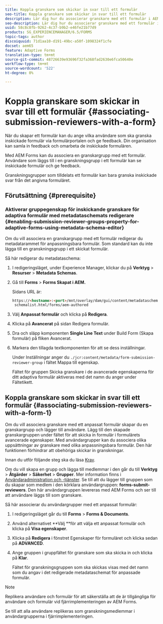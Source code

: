 ```yaml
---
title: Koppla granskare som skickar in svar till ett formulär
seo-title: Koppla granskare som skickar in svar till ett formulär
description: Lär dig hur du associerar granskare med ett formulär i AEM Forms. Associerade granskare granskar ett formulär som skickats via formulärportalen.
seo-description: Lär dig hur du associerar granskare med ett formulär i AEM Forms. Associerade granskare granskar ett formulär som skickats via formulärportalen.
uuid: 58c8c8fb-9262-4c37-b9b2-e46fe21b77d9
products: SG_EXPERIENCEMANAGER/6.5/FORMS
topic-tags: author
discoiquuid: 71d1aa10-d191-49bc-a50f-1098324f1cfe
docset: aem65
feature: Adaptive Forms
translation-type: tm+mt
source-git-commit: 48726639e93696f32fa368fad2630e6fca50640e
workflow-type: tm+mt
source-wordcount: '522'
ht-degree: 0%

---
```



# Koppla granskare som skickar in svar till ett formulär {#associating-submission-reviewers-with-a-form}

När du skapar ett formulär kan du ange vilka användare som ska granska inskickade formulär via formulärportalen och ge feedback. Din organisation kan samla in feedback och omarbeta de inskickade formulären.

Med AEM Forms kan du associera en granskargrupp med ett formulär. Användare som läggs till i en granskningsgrupp i ett formulär kan se inskickade formulär och ge feedback.

Granskningsgrupper som tilldelats ett formulär kan bara granska inskickade svar från det angivna formuläret.

## Förutsättning {#prerequisite}

### Aktiverar gruppegenskap för inskickande granskare för adaptiva formulär med metadataschemats redigerare {#enabling-submission-reviewer-groups-property-for-adaptive-forms-using-metadata-schema-editor}

Om du vill associera en granskargrupp med ett formulär redigerar du metadatarammet för anpassningsbara formulär. Som standard kan du inte lägga till en granskningsgrupp i ett skickat formulär.

Så här redigerar du metadataschema:

1. I redigeringsläget, under Experience Manager, klickar du på **Verktyg** > **Resurser** > **Metadata Schemas**.
1. Gå till **Forms** > **Forms Skapat i AEM.**

   Sidans URL är:

   ```html
   https://<hostname>:<port>/mnt/overlay/dam/gui/content/metadataschemaeditor/
    schemalist.html/forms/aem-authored
   ```

1. Välj **Anpassat formulär** och klicka på **Redigera**.
1. Klicka på **Avancerat** på sidan Redigera formulär.
1. Dra och släpp komponenten **Single Line Text** under Build Form (Skapa formulär) på fliken Avancerat.
1. Markera den tillagda textkomponenten för att se dess inställningar.

   Under Inställningar anger du `./jcr:content/metadata/form-submission-reviewer-group` i fältet Mappa till egenskap.

   Fältet för gruppen Skicka granskare i de avancerade egenskaperna för ditt adaptiva formulär aktiveras med det namn du anger under Fältetikett.

## Koppla granskare som skickar in svar till ett formulär {#associating-submission-reviewers-with-a-form-1}

Om du vill associera granskare med ett anpassat formulär skapar du en granskargrupp och lägger till användare. Lägg till den skapade granskargruppen under fältet för att skicka in formulär i formulärets avancerade egenskaper.
Med användargrupper kan du associera olika uppsättningar av granskare med olika anpassningsbara formulär. Den här funktionen förhindrar att obehöriga skickar in granskningar.

Innan du utför följande steg ska du läsa [Krav](../../forms/using/adding-reviewers-form.md#prerequisite).

Om du vill skapa en grupp och lägga till medlemmar i den går du till **Verktyg** > **Åtgärder** > **Säkerhet** > **Grupper**.
Mer information finns i [Användaradministration och -tjänster](/help/sites-administering/security.md).
Se till att du lägger till gruppen som du skapar som medlem i den körklara användargruppen: **forms-submit-reviewers**. Den här användargruppen levereras med AEM Forms och ser till att användare läggs till som granskare.

Så här associerar du användargrupper med ett anpassat formulär:

1. I redigeringsläget går du till **Forms** > **Forms &amp; Documents**.
1. Använd alternativet **Välj **för att välja ett anpassat formulär och klicka på **Visa egenskaper**.
1. Klicka på **Redigera** i fönstret Egenskaper för formuläret och klicka sedan på **ADVANCED**.
1. Ange gruppen i gruppfältet för granskare som ska skicka in och klicka på **Klar**.

   Fältet för granskningsgruppen som ska skickas visas med det namn som du angav i det redigerade metadataschemat för anpassade formulär.

>[!NOTE]
>
>Replikera användare och formulär för att säkerställa att de är tillgängliga för användare och formulär vid fjärrimplementeringen av AEM Forms.
>
>Se till att alla användare replikeras som granskningsmedlemmar i användargrupperna i fjärrimplementeringen.

